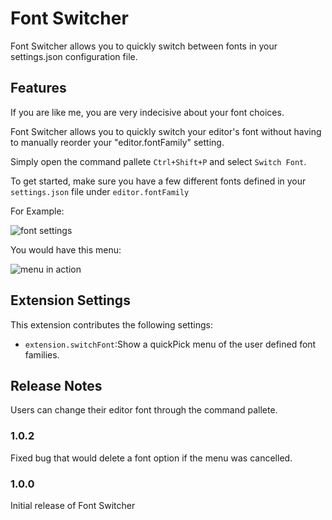 # Font Switcher

Font Switcher allows you to quickly switch between fonts in your settings.json configuration file.

## Features

If you are like me, you are very indecisive about your font choices.

Font Switcher allows you to quickly switch your editor's font without having to manually reorder your "editor.fontFamily" setting.

Simply open the command pallete `Ctrl+Shift+P` and select `Switch Font`.

To get started, make sure you have a few different fonts defined in your `settings.json` file under `editor.fontFamily`

For Example:

![font settings](https://i.imgur.com/3nZpkup.png)

You would have this menu:

![menu in action](https://i.imgur.com/nhxH2uH.gif)

## Extension Settings

This extension contributes the following settings:

* `extension.switchFont`:Show a quickPick menu of the user defined font families.

## Release Notes

Users can change their editor font through the command pallete.

### 1.0.2

Fixed bug that would delete a font option if the menu was cancelled.

### 1.0.0

Initial release of Font Switcher

